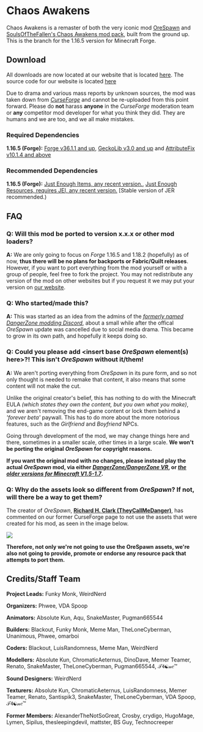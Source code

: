# Chaos Awakens
Chaos Awakens is a remaster of both the very iconic mod [OreSpawn](https://www.orespawn.com/download/) and [SoulsOfTheFallen's Chaos Awakens mod pack](https://web.archive.org/web/20180314164908/http://www.dangerzonegame.net/mods.html), built from the ground up. This is the branch for the 1.16.5 version for Minecraft Forge.

## Download
All downloads are now located at our website that is located [here](https://chaosawakens.github.io/?#downloadsDiv). The source code for our website is located [here](https://github.com/ChaosAwakens/chaosawakens.github.io)

Due to drama and various mass reports by unknown sources, the mod was taken down from [*CurseForge*](https://www.curseforge.com/minecraft/mc-mods) and cannot be re-uploaded from this point forward. Please do **not** harass **anyone** in the *CurseForge* moderation team or **any** competitor mod developer for what you think they did. They are humans and we are too, and we all make mistakes.

### Required Dependencies
**1.16.5 (Forge):** [Forge v36.1.1 and up](https://files.minecraftforge.net/net/minecraftforge/forge/index_1.16.5.html), [GeckoLib v3.0 and up](https://www.curseforge.com/minecraft/mc-mods/geckolib/files/all?filter-game-version=1738749986%3a70886) and [AttributeFix v10.1.4 and above](https://www.curseforge.com/minecraft/mc-mods/attributefix/files/all?filter-game-version=1738749986%3a70886)
### Recommended Dependencies
**1.16.5 (Forge):** [Just Enough Items, any recent version.](https://www.curseforge.com/minecraft/mc-mods/jei/files/all?filter-game-version=2020709689%3A8203), [Just Enough Resources, requires JEI, any recent version.](https://www.curseforge.com/minecraft/mc-mods/just-enough-resources-jer/files/all?filter-game-version=2020709689%3A8203) [Stable version of JER recommended.)

## FAQ
### Q: Will this mod be ported to version x.x.x or other mod loaders?
**A:** We are only going to focus on *Forge* 1.16.5 and 1.18.2 (hopefully) as of now, **thus there will be no plans for backports or Fabric/Quilt releases**. However, if you want to port everything from the mod yourself or with a group of people, feel free to fork the project. You may not redistribute any version of the mod on other websites but if you request it we may put your version on [our website](https://chaosawakens.github.io/?#downloadsDiv).

### Q: Who started/made this?
**A:** This was started as an idea from the admins of the [*formerly named DangerZone modding Discord*](https://discord.gg/hs6FJEDtMd), about a small while after the offical *OreSpawn* update was cancelled due to social media drama. This became to grow in its own path, and hopefully it keeps doing so.

### Q: Could you please add \<insert base *OreSpawn* element(s) here\>?! This isn't *OreSpawn* without it/them!
**A:** We aren't porting everything from *OreSpawn* in its pure form, and so not only thought is needed to remake that content, it also means that some content will not make the cut.

Unlike the original creator's belief, this has nothing to do with the Minecraft EULA *(which states they own the content, but you own what you make)*, and we aren't removing the end-game content or lock them behind a *'forever beta'* paywall. This has to do more about the more notorious features, such as the *Girlfriend* and *Boyfriend* NPCs.

Going through development of the mod, we may change things here and there, sometimes in a smaller scale, other times in a large scale. __We won't be porting the original *OreSpawn* for copyright reasons.__

__If you want the original mod with no changes, please instead play the actual *OreSpawn* mod, via either [*DangerZone/DangerZone VR*](https://www.orespawn.com/download/), or [*the older versions for Minecraft V1.5-1.7*](https://dangerzone-archive.weebly.com/orespawn.html).__

### Q: Why do the assets look so different from *OreSpawn*? If not, will there be a way to get them?
The creator of *OreSpawn*, [**Richard H. Clark (TheyCallMeDanger)**](https://www.youtube.com/channel/UC_Tsf31uosncmWCICYO52Dw), has commented on our former CurseForge page to not use the assets that were created for his mod, as seen in the image below.

![](https://cdn.discordapp.com/attachments/836006424781914154/846513645580189706/unknown.png)

**Therefore, not only we're not going to use the OreSpawn assets, we're also not going to provide, promote or endorse any resource pack that attempts to port them.**

## Credits/Staff Team
**Project Leads:** Funky Monk, WeirdNerd

**Organizers:** Phwee, VDA Spoop

**Animators:** Absolute Kun, Aqu, SnakeMaster, Pugman665544

**Builders:** Blackout, Funky Monk, Meme Man, TheLoneCyberman, Unanimous, Phwee, omarboi

**Coders:** Blackout, LuisRandomness, Meme Man, WeirdNerd

**Modellers:** Absolute Kun, ChromaticAeternus, DinoDave, Memer Teamer, Renato, SnakeMaster, TheLoneCyberman, Pugman665544, 𝒯𝟦☯𝓃𝑒™

**Sound Designers:** WeirdNerd

**Texturers:** Absolute Kun, ChromaticAeternus, LuisRandomness, Memer Teamer, Renato, Santispik3, SnakeMaster, TheLoneCyberman, VDA Spoop, 𝒯𝟦☯𝓃𝑒™

**Former Members:** AlexanderTheNotSoGreat, Crosby, crydigo, HugoMage, Lymen, Sipilus, thesleepingdevil, mattster, BS Guy, Technocreeper
